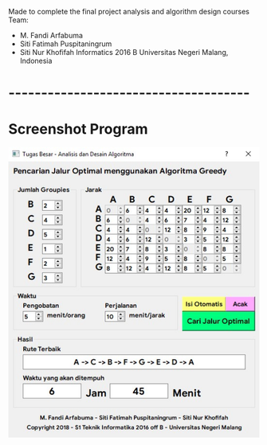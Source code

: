 Made to complete the final project analysis and algorithm design courses
Team:
- M. Fandi Arfabuma
- Siti Fatimah Puspitaningrum
- Siti Nur Khofifah
Informatics 2016 B
Universitas Negeri Malang, Indonesia
# -------------------------------------
# Screenshot Program
![alt text](https://raw.githubusercontent.com/fandiarfa26/greedy_find_optimal_path/master/ss.jpg)
